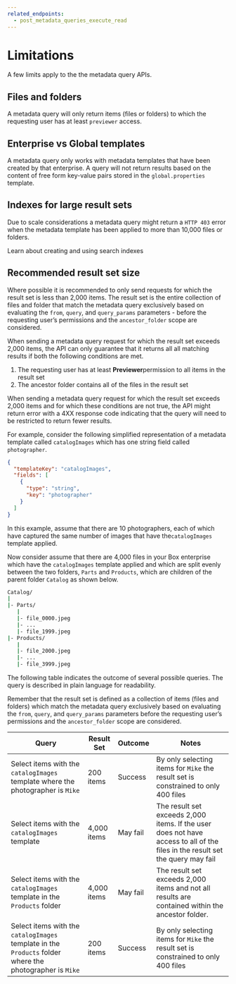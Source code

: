 ```yaml
---
related_endpoints:
  - post_metadata_queries_execute_read
---
```


# Limitations

A few limits apply to the the metadata query APIs.

## Files and folders

​A metadata query will only return items (files or folders) to which the
requesting user has at least `previewer` access.

## Enterprise vs Global templates

A metadata query only works with metadata templates that have been created by
that enterprise. A query will not return results based on the content of free
form key-value pairs stored in the `​global.properties` template.

## Indexes for large result sets

Due to scale considerations a metadata query might return a `HTTP 403` error
when the metadata template has been applied to more than 10,000 files or
folders.

<CTA to='g://metadata/queries/indexes'>
  Learn about creating and using search indexes
</CTA>

## Recommended result set size

Where possible it is recommended to only send requests for which the result
set is less than 2,000 items.​ The ​result set​ is the entire collection of
files and folder that match the metadata query exclusively based on evaluating
the `​from​`, `​query​`, and `​query_params​` parameters - before the requesting
user’s permissions and the `​ancestor_folder​` scope are considered.

When sending a metadata query request for which the result set exceeds 2,000
items, the API can only guarantee that it returns all all matching results if
both the following conditions are met.

1. The requesting user has at least **​Previewer** ​permission to all items in
   the result set
2. The ancestor folder contains all of the files in the result set

When sending a metadata query request for which the result set exceeds 2,000
items and for which these conditions are not true, the API might return error
with a 4XX response code indicating that the query will need to be restricted to
return fewer results.

For example, consider the following simplified representation of a metadata
template called `catalogImages​` which has one string field called
`​photographer`.

```json
{
  "templateKey": "catalogImages",
  "fields": [
    {
      "type": "string",
      "key": "photographer"
    }
  ]
}
```

In this example, assume that there are 10 photographers, each of which have
captured the same number of images that have the ​`catalogImages​` template
applied.

Now consider assume that there are 4,000 files in your Box enterprise
which have the `catalogImages` template ​applied and which are split evenly
between the two folders,​ `Parts​` and `Products`, ​which are children of the
parent folder `​Catalog​` as shown below.

```sh
Catalog/
|
|- Parts/
   |
   |- file_0000.jpeg
   |- ...
   |- file_1999.jpeg
|- Products/
   |
   |- file_2000.jpeg
   |- ...
   |- file_3999.jpeg
```

The following table indicates the outcome of several possible queries. The query
is described in plain language for readability.

Remember that the ​result set ​is defined as a collection of items (files and
folders) which match the metadata query exclusively based on evaluating the
`​from​`, `​query​`, and `​query_params` parameters before the requesting user’s
permissions and the `​ancestor_folder​` scope are considered.

<!-- markdownlint-disable line-length -->

| Query                                                                                                      | Result Set  | Outcome  | Notes                                                                                                                         |
|------------------------------------------------------------------------------------------------------------|-------------|----------|-------------------------------------------------------------------------------------------------------------------------------|
| Select items with the `catalogImages` ​template where the ​photographer​ is `Mike`                            | 200 items   | Success  | By only selecting items for `Mike` the result set is constrained to only 400 files                                            |
| Select items with the `catalogImages` ​template                                                             | 4,000 items | May fail | The result set exceeds 2,000 items. If the user does not have access to all of the files in the result set the query may fail |
| Select items with the `catalogImages` ​template in the `Products​` folder                                    | 4,000 items | May fail | The result set exceeds 2,000 items and not all results are contained within the ancestor folder.                              |
| Select items with the `catalogImages` ​template in the `Products` folder where the photographer​ is `Mike`   | 200 items   | Success  | By only selecting items for `Mike` the result set is constrained to only 400 files                                            |
<!-- markdownlint-enable line-length -->

